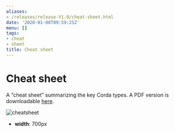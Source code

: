 ```yaml
---
aliases:
- /releases/release-V1.0/cheat-sheet.html
date: '2020-01-08T09:59:25Z'
menu: []
tags:
- cheat
- sheet
title: Cheat sheet
---
```



# Cheat sheet

A “cheat sheet” summarizing the key Corda types. A PDF version is downloadable [here](/en/pdf/corda-cheat-sheet.pdf).

![cheatsheet](/en/images/cheatsheet.jpg "cheatsheet")

* **width**: 
700px





